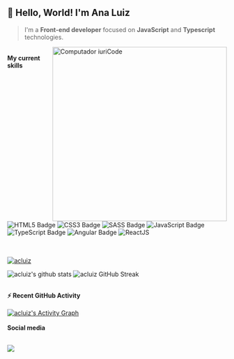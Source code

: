 ## 👋  Hello, World! I'm Ana Luiz</strong>

>  I'm a <strong>Front-end developer</strong> focused on <strong>JavaScript</strong> and <strong>Typescript</strong> technologies.

<img src="https://raw.githubusercontent.com/MicaelliMedeiros/micaellimedeiros/master/image/computer-illustration.png" min-width="400px" max-width="400px" width="400px" align="right" alt="Computador iuriCode">

<br/>
<summary><b>My current skills</b></summary>
<br/>
<div>
<img alt="HTML5 Badge" src="https://img.shields.io/badge/HTML5-E34F26?style=for-the-badge&logo=html5&logoColor=white">
<img alt="CSS3 Badge" src="https://img.shields.io/badge/CSS3-1572B6?style=for-the-badge&logo=css3&logoColor=white">
<img alt="SASS Badge" src="https://img.shields.io/badge/Sass-CC6699?style=for-the-badge&logo=sass&logoColor=white">
<img alt="JavaScript Badge" src="https://img.shields.io/badge/JavaScript-F7DF1E?style=for-the-badge&logo=javascript&logoColor=black">
<img alt="TypeScript Badge" src="https://img.shields.io/badge/TypeScript-007ACC?style=for-the-badge&logo=typescript&logoColor=white">
<img alt="Angular Badge" src="https://img.shields.io/badge/Angular-DD0031?style=for-the-badge&logo=angular&logoColor=white">
<img alt="ReactJS" src="https://img.shields.io/badge/react%20-%2300D9FF.svg?&style=for-the-badge&logo=react&logoColor=white" />&nbsp;&nbsp;&nbsp;
</div>
<br/><br/>

[![acluiz](https://github-readme-stats.vercel.app/api/top-langs/?username=acluiz&hide=html&layout=compact&theme=tokyonight)](https://github.com/acluiz/)

![acluiz's github stats](https://github-readme-stats.vercel.app/api?username=acluiz&show_icons=true&theme=tokyonight) ![acluiz GitHub Streak](https://github-readme-streak-stats.herokuapp.com/?user=acluiz&theme=tokyonight)

</br>

<summary><b>⚡ Recent GitHub Activity</b></summary>
<br/>
<a href="https://github.com/acluiz"><img alt="acluiz's Activity Graph" src="https://activity-graph.herokuapp.com/graph?username=acluiz&custom_title=acluiz's%20Contribution%20Graph&theme=react-dark" /></a>
<br/>

<br/>
<summary><b>Social media</b></summary>
<br/>
<p align="left">
<a href="https://www.linkedin.com/in/ana-luiz-6b5737168/" target="_blank" alt="Linkedin Badge">
<img src="https://img.shields.io/badge/-Linkedin-0e76a8?style=flat-square&logo=Linkedin&logoColor=white&link=https://www.linkedin.com/in/ana-luiz-6b5737168/" /></a>
